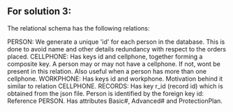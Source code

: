 ## For solution 3:
The relational schema has the following relations:

PERSON: We generate a unique 'id' for each person in the database. This is done to avoid name and other details redundancy with respect to the orders placed.
CELLPHONE: Has keys id and cellphone, together forming a composite key. A person may or may not have a cellphone. If not, wont be present in this relation. Also useful when a person has more than one cellphone.
WORKPHONE: Has keys id and workphone. Motivation behind it similar to relation CELLPHONE.
RECORDS: Has key r_id (record id) which is obtained from the json file. Person is identified by the foreign key id: Reference PERSON. Has attributes Basic#, Advanced# and ProtectionPlan.
